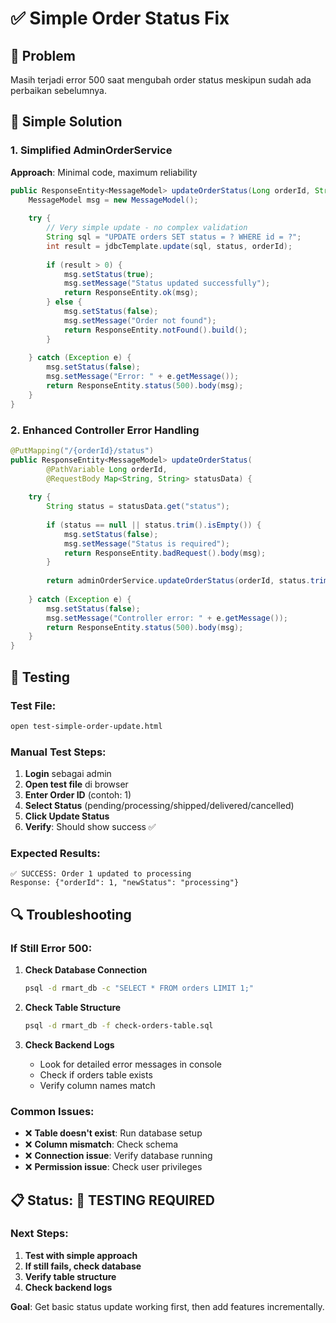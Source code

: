# ✅ Simple Order Status Fix

## 🐛 Problem
Masih terjadi error 500 saat mengubah order status meskipun sudah ada perbaikan sebelumnya.

## 🔧 Simple Solution

### 1. Simplified AdminOrderService
**Approach**: Minimal code, maximum reliability

```java
public ResponseEntity<MessageModel> updateOrderStatus(Long orderId, String status) {
    MessageModel msg = new MessageModel();
    
    try {
        // Very simple update - no complex validation
        String sql = "UPDATE orders SET status = ? WHERE id = ?";
        int result = jdbcTemplate.update(sql, status, orderId);
        
        if (result > 0) {
            msg.setStatus(true);
            msg.setMessage("Status updated successfully");
            return ResponseEntity.ok(msg);
        } else {
            msg.setStatus(false);
            msg.setMessage("Order not found");
            return ResponseEntity.notFound().build();
        }
        
    } catch (Exception e) {
        msg.setStatus(false);
        msg.setMessage("Error: " + e.getMessage());
        return ResponseEntity.status(500).body(msg);
    }
}
```

### 2. Enhanced Controller Error Handling
```java
@PutMapping("/{orderId}/status")
public ResponseEntity<MessageModel> updateOrderStatus(
        @PathVariable Long orderId, 
        @RequestBody Map<String, String> statusData) {
    
    try {
        String status = statusData.get("status");
        
        if (status == null || status.trim().isEmpty()) {
            msg.setStatus(false);
            msg.setMessage("Status is required");
            return ResponseEntity.badRequest().body(msg);
        }
        
        return adminOrderService.updateOrderStatus(orderId, status.trim().toLowerCase());
        
    } catch (Exception e) {
        msg.setStatus(false);
        msg.setMessage("Controller error: " + e.getMessage());
        return ResponseEntity.status(500).body(msg);
    }
}
```

## 🧪 Testing

### Test File:
```bash
open test-simple-order-update.html
```

### Manual Test Steps:
1. **Login** sebagai admin
2. **Open test file** di browser
3. **Enter Order ID** (contoh: 1)
4. **Select Status** (pending/processing/shipped/delivered/cancelled)
5. **Click Update Status**
6. **Verify**: Should show success ✅

### Expected Results:
```
✅ SUCCESS: Order 1 updated to processing
Response: {"orderId": 1, "newStatus": "processing"}
```

## 🔍 Troubleshooting

### If Still Error 500:
1. **Check Database Connection**
   ```bash
   psql -d rmart_db -c "SELECT * FROM orders LIMIT 1;"
   ```

2. **Check Table Structure**
   ```bash
   psql -d rmart_db -f check-orders-table.sql
   ```

3. **Check Backend Logs**
   - Look for detailed error messages in console
   - Check if orders table exists
   - Verify column names match

### Common Issues:
- ❌ **Table doesn't exist**: Run database setup
- ❌ **Column mismatch**: Check schema
- ❌ **Connection issue**: Verify database running
- ❌ **Permission issue**: Check user privileges

## 📋 Status: 🔄 TESTING REQUIRED

### Next Steps:
1. **Test with simple approach**
2. **If still fails, check database**
3. **Verify table structure**
4. **Check backend logs**

**Goal**: Get basic status update working first, then add features incrementally.